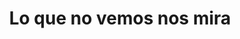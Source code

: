 ---
layout: clinicas-de-arte
title: Lo que no vemos nos mira
img: /img/intervenciones/lo-que-no-vemos-nos-mira.jpg
---